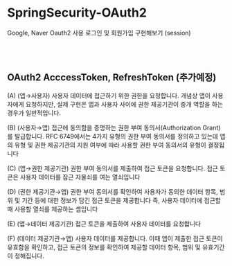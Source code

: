 # SpringSecurity-OAuth2

Google, Naver Oauth2 사용 로그인 및 회원가입 구현해보기 (session)

<br><br>

## OAuth2 AcccessToken, RefreshToken (추가예정)

(A) (앱→사용자) 사용자 데이터에 접근하기 위한 권한을 요청합니다. 개념상 앱이 사용자에게 요청하지만, 실제 구현은 앱과 사용자 사이에 권한 제공기관이 중개 역할을 하는 경우가 일반적입니다.

(B) (사용자→앱) 접근에 동의함을 증명하는 권한 부여 동의서(Authorization Grant)를 발급합니다. RFC 6749에서는 4가지 유형의 권한 부여 동의서를 정의하고 있는데 앱의 유형 및 권한 제공기관의 지원 여부에 따라 사용할 권한 부여 동의서의 유형이 결정됩니다

(C) (앱→권한 제공기관) 권한 부여 동의서를 제출하여 접근 토큰을 요청합니다. 접근 토큰은 사용자 데이터를 잠근 자물쇠를 여는 열쇠입니다

(D) (권한 제공기관→앱) 권한 부여 동의서를 확인하여 사용자가 동의한 데이터 항목, 범위 및 기간 등에 대한 정보가 담긴 접근 토큰을 제공합니다
즉, 사용자 데이터에 접근할 때 사용할 열쇠를 제공하는 셈입니다

(E) (앱→데이터 제공기관) 접근 토큰을 제출하여 사용자 데이터를 요청합니다

(F) (데이터 제공기관→앱) 사용자 데이터를 제공합니다. 이때 앱이 제출한 접근 토큰이 유효함을 확인하고, 접근 토큰의 정보를 확인하여 제공할 데이터 항목, 범위 및 유효기간이 정해집니다.

